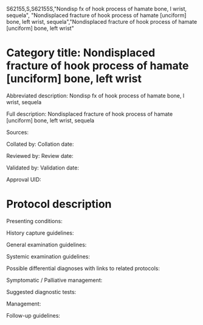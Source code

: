 S62155,S,S62155S,"Nondisp fx of hook process of hamate bone, l wrist, sequela", "Nondisplaced fracture of hook process of hamate [unciform] bone, left wrist, sequela","Nondisplaced fracture of hook process of hamate [unciform] bone, left wrist"
# Category title: Nondisplaced fracture of hook process of hamate [unciform] bone, left wrist

Abbreviated description: Nondisp fx of hook process of hamate bone, l wrist, sequela

Full description: Nondisplaced fracture of hook process of hamate [unciform] bone, left wrist, sequela

Sources:

Collated by:
Collation date:

Reviewed by:
Review date:

Validated by:
Validation date:

Approval UID:

# Protocol description

Presenting conditions:

History capture guidelines:

General examination guidelines:

Systemic examination guidelines:

Possible differential diagnoses with links to related protocols:

Symptomatic / Palliative management:

Suggested diagnostic tests:

Management:

Follow-up guidelines:

